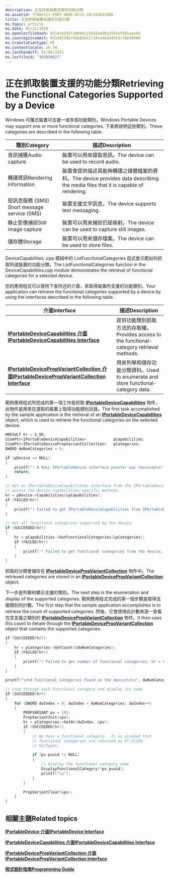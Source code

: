 ```yaml
---
description: 正在抓取裝置支援的功能分類
ms.assetid: 7748e111-9987-4685-8fc8-10c5d4631080
title: 正在抓取裝置支援的功能分類
ms.topic: article
ms.date: 05/31/2018
ms.openlocfilehash: 6514c6255fa089dc235b5edd8a25b5ef581aee84
ms.sourcegitcommit: 831e8f3db78ab820e1710cede244553c70e50500
ms.translationtype: MT
ms.contentlocale: zh-TW
ms.lasthandoff: 01/08/2021
ms.locfileid: "103850627"
---
```

# <a name="retrieving-the-functional-categories-supported-by-a-device"></a><span data-ttu-id="dee62-103">正在抓取裝置支援的功能分類</span><span class="sxs-lookup"><span data-stu-id="dee62-103">Retrieving the Functional Categories Supported by a Device</span></span>

<span data-ttu-id="dee62-104">Windows 可攜式裝置可支援一或多個功能類別。</span><span class="sxs-lookup"><span data-stu-id="dee62-104">Windows Portable Devices may support one or more functional categories.</span></span> <span data-ttu-id="dee62-105">下表將說明這些類別。</span><span class="sxs-lookup"><span data-stu-id="dee62-105">These categories are described in the following table.</span></span>



| <span data-ttu-id="dee62-106">類別</span><span class="sxs-lookup"><span data-stu-id="dee62-106">Category</span></span>                    | <span data-ttu-id="dee62-107">描述</span><span class="sxs-lookup"><span data-stu-id="dee62-107">Description</span></span>                                                                          |
|-----------------------------|--------------------------------------------------------------------------------------|
| <span data-ttu-id="dee62-108">音訊捕獲</span><span class="sxs-lookup"><span data-stu-id="dee62-108">Audio capture</span></span>               | <span data-ttu-id="dee62-109">裝置可以用來錄製音訊。</span><span class="sxs-lookup"><span data-stu-id="dee62-109">The device can be used to record audio.</span></span>                                              |
| <span data-ttu-id="dee62-110">轉譯資訊</span><span class="sxs-lookup"><span data-stu-id="dee62-110">Rendering information</span></span>       | <span data-ttu-id="dee62-111">裝置會提供描述其能夠轉譯之媒體檔案的資料。</span><span class="sxs-lookup"><span data-stu-id="dee62-111">The device provides data describing the media files that it is capable of rendering.</span></span> |
| <span data-ttu-id="dee62-112">短訊息服務 (SMS) </span><span class="sxs-lookup"><span data-stu-id="dee62-112">Short message service (SMS)</span></span> | <span data-ttu-id="dee62-113">裝置支援文字訊息。</span><span class="sxs-lookup"><span data-stu-id="dee62-113">The device supports text messaging.</span></span>                                                  |
| <span data-ttu-id="dee62-114">靜止影像捕捉</span><span class="sxs-lookup"><span data-stu-id="dee62-114">Still image capture</span></span>         | <span data-ttu-id="dee62-115">裝置可以用來捕捉仍是映射。</span><span class="sxs-lookup"><span data-stu-id="dee62-115">The device can be used to capture still images.</span></span>                                      |
| <span data-ttu-id="dee62-116">儲存體</span><span class="sxs-lookup"><span data-stu-id="dee62-116">Storage</span></span>                     | <span data-ttu-id="dee62-117">裝置可以用來儲存檔案。</span><span class="sxs-lookup"><span data-stu-id="dee62-117">The device can be used to store files.</span></span>                                               |



 

<span data-ttu-id="dee62-118">DeviceCapabilities .cpp 模組中的 ListFunctionalCategories 函式會示範如何抓取所選裝置的功能分類。</span><span class="sxs-lookup"><span data-stu-id="dee62-118">The ListFunctionalCategories function in the DeviceCapabilities.cpp module demonstrates the retrieval of functional categories for a selected device.</span></span>

<span data-ttu-id="dee62-119">您的應用程式可以使用下表所述的介面，來取得裝置所支援的功能類別。</span><span class="sxs-lookup"><span data-stu-id="dee62-119">Your application can retrieve the functional categories supported by a device by using the interfaces described in the following table.</span></span>



| <span data-ttu-id="dee62-120">介面</span><span class="sxs-lookup"><span data-stu-id="dee62-120">Interface</span></span>                                                                                      | <span data-ttu-id="dee62-121">描述</span><span class="sxs-lookup"><span data-stu-id="dee62-121">Description</span></span>                                                   |
|------------------------------------------------------------------------------------------------|---------------------------------------------------------------|
| [<span data-ttu-id="dee62-122">**IPortableDeviceCapabilities 介面**</span><span class="sxs-lookup"><span data-stu-id="dee62-122">**IPortableDeviceCapabilities Interface**</span></span>](/windows/desktop/api/portabledeviceapi/nn-portabledeviceapi-iportabledevicecapabilities)                   | <span data-ttu-id="dee62-123">提供功能類別抓取方法的存取權。</span><span class="sxs-lookup"><span data-stu-id="dee62-123">Provides access to the functional-category retrieval methods.</span></span> |
| [<span data-ttu-id="dee62-124">**IPortableDevicePropVariantCollection 介面**</span><span class="sxs-lookup"><span data-stu-id="dee62-124">**IPortableDevicePropVariantCollection Interface**</span></span>](iportabledevicepropvariantcollection.md) | <span data-ttu-id="dee62-125">用來列舉和儲存功能分類資料。</span><span class="sxs-lookup"><span data-stu-id="dee62-125">Used to enumerate and store functional-category data.</span></span>         |



 

<span data-ttu-id="dee62-126">範例應用程式所完成的第一項工作是抓取 [**IPortableDeviceCapabilities**](/windows/desktop/api/portabledeviceapi/nn-portabledeviceapi-iportabledevicecapabilities) 物件，此物件是用來在選取的裝置上取得功能類別目錄。</span><span class="sxs-lookup"><span data-stu-id="dee62-126">The first task accomplished by the sample application is the retrieval of an [**IPortableDeviceCapabilities**](/windows/desktop/api/portabledeviceapi/nn-portabledeviceapi-iportabledevicecapabilities) object, which is used to retrieve the functional categories on the selected device.</span></span>


```C++
HRESULT hr = S_OK;
CComPtr<IPortableDeviceCapabilities>            pCapabilities;
CComPtr<IPortableDevicePropVariantCollection>   pCategories;
DWORD dwNumCategories = 0;

if (pDevice == NULL)
{
    printf("! A NULL IPortableDevice interface pointer was received\n");
    return;
}

// Get an IPortableDeviceCapabilities interface from the IPortableDevice interface to
// access the device capabilities-specific methods.
hr = pDevice->Capabilities(&pCapabilities);
if (FAILED(hr))
{
    printf("! Failed to get IPortableDeviceCapabilities from IPortableDevice, hr = 0x%lx\n",hr);
}

// Get all functional categories supported by the device.
if (SUCCEEDED(hr))
{
    hr = pCapabilities->GetFunctionalCategories(&pCategories);
    if (FAILED(hr))
    {
        printf("! Failed to get functional categories from the device, hr = 0x%lx\n",hr);
    }
}
```



<span data-ttu-id="dee62-127">抓取的分類會儲存在 [**IPortableDevicePropVariantCollection**](iportabledevicepropvariantcollection.md) 物件中。</span><span class="sxs-lookup"><span data-stu-id="dee62-127">The retrieved categories are stored in an [**IPortableDevicePropVariantCollection**](iportabledevicepropvariantcollection.md) object.</span></span>

<span data-ttu-id="dee62-128">下一步是列舉和顯示支援的類別。</span><span class="sxs-lookup"><span data-stu-id="dee62-128">The next step is the enumeration and display of the supported categories.</span></span> <span data-ttu-id="dee62-129">範例應用程式完成的第一個步驟是取得支援類別的計數。</span><span class="sxs-lookup"><span data-stu-id="dee62-129">The first step that the sample application accomplishes is to retrieve the count of supported categories.</span></span> <span data-ttu-id="dee62-130">然後，它會使用此計數來逐一查看包含支援之類別的 [**IPortableDevicePropVariantCollection**](iportabledevicepropvariantcollection.md) 物件。</span><span class="sxs-lookup"><span data-stu-id="dee62-130">It then uses this count to iterate through the [**IPortableDevicePropVariantCollection**](iportabledevicepropvariantcollection.md) object that contains the supported categories.</span></span>


```C++
if (SUCCEEDED(hr))
{
    hr = pCategories->GetCount(&dwNumCategories);
    if (FAILED(hr))
    {
        printf("! Failed to get number of functional categories, hr = 0x%lx\n",hr);
    }
}

printf("\n%d Functional Categories Found on the device\n\n", dwNumCategories);

// Loop through each functional category and display its name
if (SUCCEEDED(hr))
{
    for (DWORD dwIndex = 0; dwIndex < dwNumCategories; dwIndex++)
    {
        PROPVARIANT pv = {0};
        PropVariantInit(&pv);
        hr = pCategories->GetAt(dwIndex, &pv);
        if (SUCCEEDED(hr))
        {
            // We have a functional category.  It is assumed that
            // functional categories are returned as VT_CLSID
            // VarTypes.

            if (pv.puuid != NULL)
            {
                // Display the functional category name
                DisplayFunctionalCategory(*pv.puuid);
                printf("\n");
            }
        }

        PropVariantClear(&pv);
    }
}
```



## <a name="related-topics"></a><span data-ttu-id="dee62-131">相關主題</span><span class="sxs-lookup"><span data-stu-id="dee62-131">Related topics</span></span>

<dl> <dt>

[<span data-ttu-id="dee62-132">**IPortableDevice 介面**</span><span class="sxs-lookup"><span data-stu-id="dee62-132">**IPortableDevice Interface**</span></span>](/windows/desktop/api/PortableDeviceApi/nn-portabledeviceapi-iportabledevice)
</dt> <dt>

[<span data-ttu-id="dee62-133">**IPortableDeviceCapabilities 介面**</span><span class="sxs-lookup"><span data-stu-id="dee62-133">**IPortableDeviceCapabilities Interface**</span></span>](/windows/desktop/api/portabledeviceapi/nn-portabledeviceapi-iportabledevicecapabilities)
</dt> <dt>

[<span data-ttu-id="dee62-134">**IPortableDevicePropVariantCollection 介面**</span><span class="sxs-lookup"><span data-stu-id="dee62-134">**IPortableDevicePropVariantCollection Interface**</span></span>](iportabledevicepropvariantcollection.md)
</dt> <dt>

[<span data-ttu-id="dee62-135">**程式設計指南**</span><span class="sxs-lookup"><span data-stu-id="dee62-135">**Programming Guide**</span></span>](programming-guide.md)
</dt> </dl>

 

 



